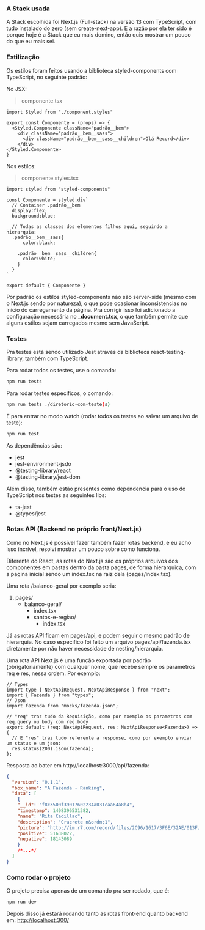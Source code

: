 ### A Stack usada

A Stack escolhida foi Next.js (Full-stack) na versão 13 com TypeScript, com tudo instalado do zero (sem create-next-app). E a razão por ela ter sido é porque hoje é a Stack que eu mais domino, então quis mostrar um pouco do que eu mais sei.

### Estilização

Os estilos foram feitos usando a biblioteca styled-components com TypeScript, no seguinte padrão:

No JSX:

> componente.tsx

```JSX
import Styled from "./component.styles"

export const Componente = (props) => {
  <Styled.Componente className="padrão__bem">
    <div className="padrão__bem__sass">
      <div className="padrão__bem__sass__children">Olá Record</div>
    </div>
</Styled.Componente>
}
```

Nos estilos:

> componente.styles.tsx

```JSX
import styled from "styled-components"

const Componente = styled.div`
  // Container .padrão__bem
  display:flex;
  background:blue;

  // Todas as classes dos elementos filhos aqui, seguindo a hierarquia:
  .padrão__bem__sass{
      color:black;

    .padrão__bem__sass__children{
      color:white;
    }
  }
`

export default { Componente }

```

Por padrão os estilos styled-components não são server-side (mesmo com o Next.js sendo por natureza), o que pode ocasionar inconsistencias no inicio do carregamento da página. Pra corrigir isso foi adicionado a configuração necessária no **\_document.tsx**, o que também permite que alguns estilos sejam carregados mesmo sem JavaScript.

### Testes

Pra testes está sendo utilizado Jest através da biblioteca react-testing-library, também com TypeScript.

Para rodar todos os testes, use o comando:

```sh
npm run tests
```

Para rodar testes especificos, o comando:

```sh
npm run tests ./diretorio-com-teste(s)
```

E para entrar no modo watch (rodar todos os testes ao salvar um arquivo de teste):

```sh
npm run test
```

As dependências são:

- jest
- jest-environment-jsdo
- @testing-library/react
- @testing-library/jest-dom

Além disso, também estão presentes como depêndencia para o uso do TypeScript nos testes as seguintes libs:

- ts-jest
- @types/jest

### Rotas API (Backend no próprio front/Next.js)

Como no Next.js é possível fazer também fazer rotas backend, e eu acho isso incrível, resolvi mostrar um pouco sobre como funciona.

Diferente do React, as rotas do Next.js são os próprios arquivos dos componentes em pastas dentro da pasta pages, de forma hierarquica, com a pagina inicial sendo um index.tsx na raiz dela (pages/index.tsx).

Uma rota /balanco-geral por exemplo seria:

1. pages/
   - balanco-geral/
     - index.tsx
     - santos-e-regiao/
       - index.tsx

Já as rotas API ficam em pages/api, e podem seguir o mesmo padrão de hierarquia. No caso especifico foi feito um arquivo pages/api/fazenda.tsx diretamente por não haver necessidade de nesting/hierarquia.

Uma rota API Next.js é uma função exportada por padrão (obrigatoriamente) com qualquer nome, que recebe sempre os parametros req e res, nessa ordem. Por exemplo:

```TS
// Types
import type { NextApiRequest, NextApiResponse } from "next";
import { Fazenda } from "types";
// Json
import fazenda from "mocks/fazenda.json";

// "req" traz tudo da Requisição, como por exemplo os parametros com req.query ou body com req.body
export default (req: NextApiRequest, res: NextApiResponse<Fazenda>) => {
  // E "res" traz tudo referente a response, como por exemplo enviar um status e um json:
  res.status(200).json(fazenda);
};
```

Resposta ao bater em http://localhost:3000/api/fazenda:

```JSON
{
  "version": "0.1.1",
  "box_name": "A Fazenda - Ranking",
  "data": [
    {
    "__id": "f8c3500f39017602234a031caa64a8b4",
    "timestamp": 1408396531382,
    "name": "Rita Cadillac",
    "description": "Cracrete n&ordm;1",
    "picture": "http://im.r7.com/record/files/2C96/1617/3F6E/32AE/013F/72F9/AD72/3CE1/RitaCadillac1.jpg",
    "positive": 51638022,
    "negative": 18143089
    }
    /*...*/
  ]
}
```

### Como rodar o projeto

O projeto precisa apenas de um comando pra ser rodado, que é:

```sh
npm run dev
```

Depois disso já estará rodando tanto as rotas front-end quanto backend em:
[http://localhost:300/](http://localhost:300/)

